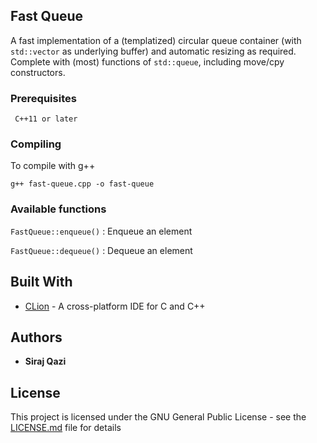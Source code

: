 ## Fast Queue

A fast implementation of a (templatized) circular queue container (with `std::vector` as underlying buffer) and automatic resizing as required. Complete with (most) functions of `std::queue`, including move/cpy constructors.

### Prerequisites

```
 C++11 or later
```

### Compiling

To compile with g++

```g++ fast-queue.cpp -o fast-queue```

### Available functions

```FastQueue::enqueue()``` : Enqueue an element 

```FastQueue::dequeue()``` : Dequeue an element


## Built With

* [CLion](https://www.jetbrains.com/clion/) - A cross-platform IDE for C and C++

## Authors

* **Siraj Qazi**

## License

This project is licensed under the GNU General Public License - see the [LICENSE.md](LICENSE.md) file for details


